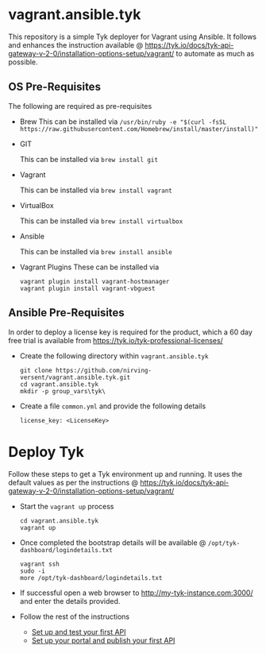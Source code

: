 # vagrant.ansible.tyk
This repository is a simple Tyk deployer for Vagrant using Ansible.
It follows and enhances the instruction available @ https://tyk.io/docs/tyk-api-gateway-v-2-0/installation-options-setup/vagrant/ to automate as much as possible.

## OS Pre-Requisites
The following are required as pre-requisites

-   Brew
    This can be installed via `/usr/bin/ruby -e "$(curl -fsSL https://raw.githubusercontent.com/Homebrew/install/master/install)"`

-   GIT

    This can be installed via `brew install git`

-   Vagrant

    This can be installed via `brew install vagrant`

-   VirtualBox

    This can be installed via `brew install virtualbox`

-   Ansible

    This can be installed via `brew install ansible`

-   Vagrant Plugins
    These can be installed via
    
    ```
    vagrant plugin install vagrant-hostmanager
    vagrant plugin install vagrant-vbguest
    ```

## Ansible Pre-Requisites
In order to deploy a license key is required for the product, which a 60 day free trial is available from https://tyk.io/tyk-professional-licenses/

-   Create the following directory within `vagrant.ansible.tyk`
	```
	git clone https://github.com/nirving-versent/vagrant.ansible.tyk.git
	cd vagrant.ansible.tyk
	mkdir -p group_vars\tyk\
	```

-   Create a file `common.yml` and provide the following details
    ```
    license_key: <LicenseKey>
    ```

# Deploy Tyk
Follow these steps to get a Tyk environment up and running. It uses the default values as per the instructions @  https://tyk.io/docs/tyk-api-gateway-v-2-0/installation-options-setup/vagrant/

-   Start the `vagrant up`  process
    ```
    cd vagrant.ansible.tyk
    vagrant up
    ```

-   Once completed the bootstrap details will be available @ `/opt/tyk-dashboard/logindetails.txt`
    ```
    vagrant ssh
    sudo -i
    more /opt/tyk-dashboard/logindetails.txt
    ```

-   If successful open a web browser to http://my-tyk-instance.com:3000/ and enter the details provided.

-   Follow the rest of the instructions 
    
    - [Set up and test your first API](https://tyk.io/docs/tyk-api-gateway-v-2-0/tutorials/set-up-your-first-api-pro-edition/)
    - [Set up your portal and publish your first API](https://tyk.io/docs/tyk-dashboard-v1-0/tutorials/set-up-your-portal/)
